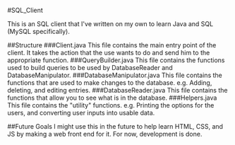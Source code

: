 #SQL_Client

This is an SQL client that I've written on my own to learn Java and SQL (MySQL specifically).

##Structure
###Client.java
This file contains the main entry point of the client. It takes the action that the use wants to do and send him to the
appropriate function.
###QueryBuilder.java
This file contains the functions used to build queries to be used by DatabaseReader and DatabaseManipulator.
###DatabaseManipulator.java
This file contains the functions that are used to make changes to the database. e.g. Adding, deleting, and editing
entries.
###DatabaseReader.java
This file contains the functions that allow you to see what is in the database.
###Helpers.java
This file contains the "utility" functions. e.g. Printing the options for the users, and converting user inputs into
usable data.

##Future Goals
I might use this in the future to help learn HTML, CSS, and JS by making a web front end for it. For now, development is
done.